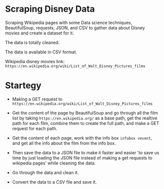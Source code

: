 # Scraping Disney Data

Scraping Wikipedia pages with some Data science techniques, BeautifulSoup, requests, JSON, and CSV to gather data about Disney movies and create a dataset for it.

The data is totally cleaned.

The data is available in CSV format.

Wikipedia disney movies link:
`https://en.wikipedia.org/wiki/List_of_Walt_Disney_Pictures_films`

# Startegy

- Making a GET request to `https://en.wikipedia.org/wiki/List_of_Walt_Disney_Pictures_films`

- Get the content of the page by BeautifulSoup and go through all the film list by taking `https://en.wikipedia.org/` as a base path,
  get the realtive path for each film, combine them to create the full path, and make a GET request for each path.

- Get the content of each page, work with the info box `infobox vevent`, and get all the info about the film from the info box.

- Then save the data to a JSON file to make it faster and easier 'to save us time by just loading the JSON file instead of making a get requests to wikipedia pages' while cleaning the data.

- Go through the data and clean it.

- Convert the data to a CSV file and save it.
